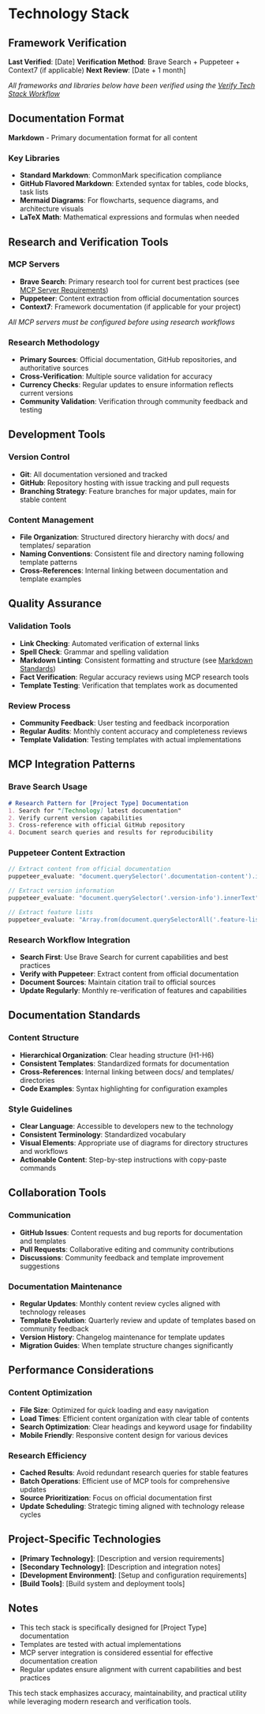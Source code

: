 # Technology Stack

## Framework Verification

**Last Verified**: [Date]
**Verification Method**: Brave Search + Puppeteer + Context7 (if applicable)
**Next Review**: [Date + 1 month]

*All frameworks and libraries below have been verified using the [Verify Tech Stack Workflow](../workflows/verify-tech-stack.md)*

## Documentation Format

**Markdown** - Primary documentation format for all content

### Key Libraries

- **Standard Markdown**: CommonMark specification compliance
- **GitHub Flavored Markdown**: Extended syntax for tables, code blocks, task lists
- **Mermaid Diagrams**: For flowcharts, sequence diagrams, and architecture visuals
- **LaTeX Math**: Mathematical expressions and formulas when needed

## Research and Verification Tools

### MCP Servers

- **Brave Search**: Primary research tool for current best practices (see [MCP Server Requirements](../rules/mcp-server-requirements.md))
- **Puppeteer**: Content extraction from official documentation sources
- **Context7**: Framework documentation (if applicable for your project)

*All MCP servers must be configured before using research workflows*

### Research Methodology

- **Primary Sources**: Official documentation, GitHub repositories, and authoritative sources
- **Cross-Verification**: Multiple source validation for accuracy
- **Currency Checks**: Regular updates to ensure information reflects current versions
- **Community Validation**: Verification through community feedback and testing

## Development Tools

### Version Control

- **Git**: All documentation versioned and tracked
- **GitHub**: Repository hosting with issue tracking and pull requests
- **Branching Strategy**: Feature branches for major updates, main for stable content

### Content Management

- **File Organization**: Structured directory hierarchy with docs/ and templates/ separation
- **Naming Conventions**: Consistent file and directory naming following template patterns
- **Cross-References**: Internal linking between documentation and template examples

## Quality Assurance

### Validation Tools

- **Link Checking**: Automated verification of external links
- **Spell Check**: Grammar and spelling validation
- **Markdown Linting**: Consistent formatting and structure (see [Markdown Standards](05-markdown-standards.md))
- **Fact Verification**: Regular accuracy reviews using MCP research tools
- **Template Testing**: Verification that templates work as documented

### Review Process

- **Community Feedback**: User testing and feedback incorporation
- **Regular Audits**: Monthly content accuracy and completeness reviews
- **Template Validation**: Testing templates with actual implementations

## MCP Integration Patterns

### Brave Search Usage

```markdown
# Research Pattern for [Project Type] Documentation
1. Search for "[Technology] latest documentation"
2. Verify current version capabilities
3. Cross-reference with official GitHub repository
4. Document search queries and results for reproducibility
```

### Puppeteer Content Extraction

```javascript
// Extract content from official documentation
puppeteer_evaluate: "document.querySelector('.documentation-content').innerText"

// Extract version information
puppeteer_evaluate: "document.querySelector('.version-info').innerText"

// Extract feature lists
puppeteer_evaluate: "Array.from(document.querySelectorAll('.feature-list li')).map(li => li.textContent)"
```

### Research Workflow Integration

- **Search First**: Use Brave Search for current capabilities and best practices
- **Verify with Puppeteer**: Extract content from official documentation
- **Document Sources**: Maintain citation trail to official sources
- **Update Regularly**: Monthly re-verification of features and capabilities

## Documentation Standards

### Content Structure

- **Hierarchical Organization**: Clear heading structure (H1-H6)
- **Consistent Templates**: Standardized formats for documentation
- **Cross-References**: Internal linking between docs/ and templates/ directories
- **Code Examples**: Syntax highlighting for configuration examples

### Style Guidelines

- **Clear Language**: Accessible to developers new to the technology
- **Consistent Terminology**: Standardized vocabulary
- **Visual Elements**: Appropriate use of diagrams for directory structures and workflows
- **Actionable Content**: Step-by-step instructions with copy-paste commands

## Collaboration Tools

### Communication

- **GitHub Issues**: Content requests and bug reports for documentation and templates
- **Pull Requests**: Collaborative editing and community contributions
- **Discussions**: Community feedback and template improvement suggestions

### Documentation Maintenance

- **Regular Updates**: Monthly content review cycles aligned with technology releases
- **Template Evolution**: Quarterly review and update of templates based on community feedback
- **Version History**: Changelog maintenance for template updates
- **Migration Guides**: When template structure changes significantly

## Performance Considerations

### Content Optimization

- **File Size**: Optimized for quick loading and easy navigation
- **Load Times**: Efficient content organization with clear table of contents
- **Search Optimization**: Clear headings and keyword usage for findability
- **Mobile Friendly**: Responsive content design for various devices

### Research Efficiency

- **Cached Results**: Avoid redundant research queries for stable features
- **Batch Operations**: Efficient use of MCP tools for comprehensive updates
- **Source Prioritization**: Focus on official documentation first
- **Update Scheduling**: Strategic timing aligned with technology release cycles

## Project-Specific Technologies

- **[Primary Technology]**: [Description and version requirements]
- **[Secondary Technology]**: [Description and integration notes]
- **[Development Environment]**: [Setup and configuration requirements]
- **[Build Tools]**: [Build system and deployment tools]

## Notes

- This tech stack is specifically designed for [Project Type] documentation
- Templates are tested with actual implementations
- MCP server integration is considered essential for effective documentation creation
- Regular updates ensure alignment with current capabilities and best practices

This tech stack emphasizes accuracy, maintainability, and practical utility while leveraging modern research and verification tools.
